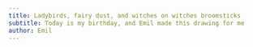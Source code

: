 ```yaml
---
title: Ladybirds, fairy dust, and witches on witches broomsticks
subtitle: Today is my birthday, and Emil made this drawing for me
author: Emil
---
```

<div class="breakout">
<img alt="" src="/img/IMG_0793.jpg" />
</div>